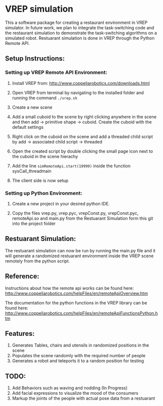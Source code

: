 # VREP simulation 

This a software package for creating a restaurant environment in VREP simulator. In future work, we plan to integrate the task-switching code and the restaurant simulation to demonstrate the task-switching algorithms on a simulated robot. 
Restuarant simulation is done in VREP through the Python Remote API.

## Setup Instructions:

### Setting up VREP Remote API Environment:

1. Install VREP from: http://www.coppeliarobotics.com/downloads.html

2. Open VREP from terminal by navigating to the installed folder and running the command `./vrep.sh`

3. Create a new scene

4. Add a small cuboid to the scene by right clicking anywhere in the scene and then add -> primitive shape -> cuboid. Create the cuboid with the default settings

5. Right click on the cuboid on the scene and add a threaded child script by add -> associated child script -> threaded

6. Open the created script by double clicking the small page icon next to the cuboid in the scene hierachy

7. Add the line `simRemoteApi.start(19999)` inside the function sysCall_threadmain

8. The client side is now setup

### Setting up Python Environment:

1. Create a new project in your desired python IDE.

2. Copy the files vrep.py, vrep.pyc, vrepConst.py, vrepConst.pyc, remoteApi.so and main.py from the Restuarant Simulation form this git into the project folder

## Restuarant Simulation:
 The restuarant simulation can now be run by running the main.py file and it will generate a randomized restuarant environment inside the VREP scene remotely from the python script. 
 
 ## Reference:
 Instructions about how the remote api works can be found here: http://www.coppeliarobotics.com/helpFiles/en/remoteApiOverview.htm
 
 The documentation for the python functions in the VREP library can be found here: http://www.coppeliarobotics.com/helpFiles/en/remoteApiFunctionsPython.htm
 
 ## Features:
 1. Generates Tables, chairs and utensils in randomized positions in the scene
 2. Populates the scene randomly with the required number of people
 3. Generates a robot and teleports it to a random position for testing
 
 ## TODO:
 1. Add Behaviors such as waving and nodding (In Progress)
 2. Add facial expressions to visualize the mood of the consumers
 3. Markup the joints of the people with actual pose data from a restuarant
